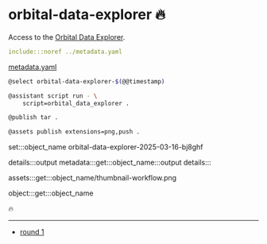 # orbital-data-explorer 🔥

Access to the [Orbital Data Explorer](https://ode.rsl.wustl.edu/).

```yaml
include:::noref ../metadata.yaml
```
[metadata.yaml](../metadata.yaml)

```bash
@select orbital-data-explorer-$(@@timestamp)

@assistant script run - \
    script=orbital_data_explorer .

@publish tar .

@assets publish extensions=png,push .
```

set:::object_name orbital-data-explorer-2025-03-16-bj8ghf

details:::output
metadata:::get:::object_name:::output
details:::

assets:::get:::object_name/thumbnail-workflow.png

object:::get:::object_name

🔥

---

- [round 1](./round-1.md)